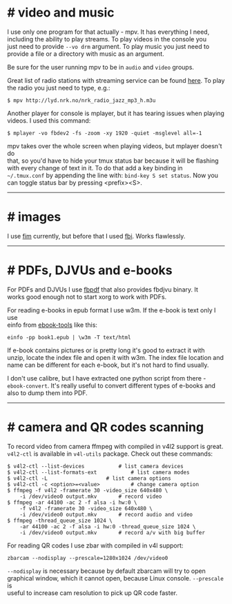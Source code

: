 
# # video and music

I use only one program for that actually - mpv. It has everything I need,  
including the ability to play streams. To play videos in the console you  
just need to provide `--vo drm` argument.  To play music you just need to  
provide a file or a directory with music as an argument.

Be sure for the user running mpv to be in `audio` and `video` groups.  

Great list of radio stations with streaming service can be found [here][00].
To play the radio you just need to type, e.g.:
```
$ mpv http://lyd.nrk.no/nrk_radio_jazz_mp3_h.m3u
```

Another player for console is mplayer, but it has tearing issues when playing  
videos. I used this command:
```
$ mplayer -vo fbdev2 -fs -zoom -xy 1920 -quiet -msglevel all=-1
```
mpv takes over the whole screen when playing videos, but mplayer doesn't do  
that, so you'd have to hide your tmux status bar because it will be flashing  
with every change of text in it. To do that add a key binding in  
`~/.tmux.conf` by appending the line with: `bind-key S set status`. Now you  
can toggle status bar by pressing \<prefix\>\<S\>.

[00]:https://www.liveradio.ie/countries

-------------------------------------------------------------------------------

# # images

I use [fim][10] currently, but before that I used [fbi][11]. Works flawlessly.  


[10]:https://savannah.nongnu.org/projects/fbi-improved
[11]:https://www.kraxel.org/blog/linux/fbida

-------------------------------------------------------------------------------

# # PDFs, DJVUs and e-books

For PDFs and DJVUs I use [fbpdf][20] that also provides fbdjvu binary. It  
works good enough not to start xorg to work with PDFs.

For reading e-books in epub format I use w3m. If the e-book is text only I use  
einfo from [ebook-tools][21] like this:
```
einfo -pp book1.epub | \w3m -T text/html
```

If e-book contains pictures or is pretty long it's good to extract it with  
unzip, locate the index file and open it with w3m. The index file location and  
name can be different for each e-book, but it's not hard to find usually.

I don't use calibre, but I have extracted one python script from there -  
`ebook-convert`. It's really useful to convert different types of e-books and  
also to dump them into PDF.

[20]:https://sourceforge.net/projects/ebook-tools/
[21]:https://github.com/aligrudi/fbpdf

-------------------------------------------------------------------------------

# # camera and QR codes scanning

To record video from camera ffmpeg with compiled in v4l2 support is great.  
`v4l2-ctl` is available in `v4l-utils` package. Check out these commands:
```
$ v4l2-ctl --list-devices			# list camera devices
$ v4l2-ctl --list-formats-ext			# list camera modes
$ v4l2-ctl -L					# list camera options
$ v4l2-ctl -c <option>=<value>			# change camera option
$ ffmpeg -f v4l2 -framerate 30 -video_size 640x480 \
	-i /dev/video0 output.mkv		# record video
$ ffmpeg -ar 44100 -ac 2 -f alsa -i hw:0 \
	-f v4l2 -framerate 30 -video_size 640x480 \
	-i /dev/video0 output.mkv 		# record audio and video
$ ffmpeg -thread_queue_size 1024 \
	-ar 44100 -ac 2 -f alsa -i hw:0 -thread_queue_size 1024 \
	-i /dev/video0 output.mkv 		# record a/v with big buffer
```

For reading QR codes I use zbar with compiled in v4l support:
```
zbarcam --nodisplay --prescale=1280x1024 /dev/video0
```
`--nodisplay` is necessary because by default zbarcam will try to open  
graphical window, which it cannot open, because Linux console. `--prescale` is  
useful to increase cam resolution to pick up QR code faster.

